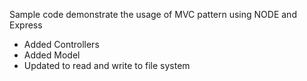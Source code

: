 Sample code demonstrate the usage of MVC pattern using NODE and Express

- Added Controllers
- Added Model
- Updated to read and write to file system
